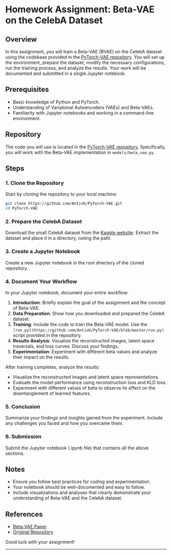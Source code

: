 # Homework Assignment: Beta-VAE on the CelebA Dataset

## Overview

In this assignment, you will train a Beta-VAE (BVAE) on the CelebA dataset using the codebase provided in the [PyTorch-VAE repository](https://github.com/AntixK/PyTorch-VAE). You will set up the environment, prepare the dataset, modify the necessary configurations, run the training process, and analyze the results. Your work will be documented and submitted in a single Jupyter notebook.

## Prerequisites

- Basic knowledge of Python and PyTorch.
- Understanding of Variational Autoencoders (VAEs) and Beta-VAEs.
- Familiarity with Jupyter notebooks and working in a command-line environment.

## Repository

The code you will use is located in the [PyTorch-VAE repository](https://github.com/AntixK/PyTorch-VAE). Specifically, you will work with the Beta-VAE implementation in `models/beta_vae.py`.

## Steps

### 1. Clone the Repository

Start by cloning the repository to your local machine:

```bash
git clone https://github.com/AntixK/PyTorch-VAE.git
cd PyTorch-VAE
```

### 2. Prepare the CelebA Dataset

Download the small CelebA dataset from the [Kaggle website](https://www.kaggle.com/datasets/therealcyberlord/50k-celeba-dataset-64x64). Extract the dataset and place it in a directory, noting the path.


### 3. Create a Jupyter Notebook

Create a new Jupyter notebook in the root directory of the cloned repository. 



### 4. Document Your Workflow

In your Jupyter notebook, document your entire workflow:

1. **Introduction**: Briefly explain the goal of the assignment and the concept of Beta-VAE.
2. **Data Preparation**: Show how you downloaded and prepared the CelebA dataset.
3. **Training**: Include the code to train the Beta-VAE model. Use the `[run.py](https://github.com/AntixK/PyTorch-VAE/blob/master/run.py)` script provided in the repository.
4. **Results Analysis**: Visualize the reconstructed images, latent space traversals, and loss curves. Discuss your findings.
5. **Experimentation**: Experiment with different beta values and analyze their impact on the results.


After training completes, analyze the results:

- Visualize the reconstructed images and latent space representations.
- Evaluate the model performance using reconstruction loss and KLD loss.
- Experiment with different values of beta to observe its effect on the disentanglement of learned features.

### 5. Conclusion

Summarize your findings and insights gained from the experiment. Include any challenges you faced and how you overcame them.

### 6. Submission

Submit the Jupyter notebook (.ipynb file) that contains all the above sections.

## Notes

- Ensure you follow best practices for coding and experimentation.
- Your notebook should be well-documented and easy to follow.
- Include visualizations and analyses that clearly demonstrate your understanding of Beta-VAE and the CelebA dataset.

## References

- [Beta-VAE Paper](https://openreview.net/forum?id=Sy2fzU9gl)
- [Original Repository](https://github.com/AntixK/PyTorch-VAE)

Good luck with your assignment!

---
